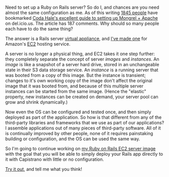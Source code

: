 Need to set up a Ruby on Rails server? So do I, and chances are you need
almost the same configuration as me. As of this writing [1845 people][10] have
bookmarked [Coda Hale's excellent guide to setting up Mongrel + Apache][11] on
del.icio.us. The article has 187 comments. Why should so many people each have
to do the same thing?

   [10]: http://del.icio.us/url/345610f9ab36d015c40134eb399230bc
   [11]: http://blog.codahale.com/2006/06/19/time-for-a-grown-up-server-rails-mongrel-apache-capistrano-and-you/

The answer is a Rails server [virtual appliance][12], and [I've made one][13]
for Amazon's [EC2][14] hosting service.

   [12]: http://en.wikipedia.org/wiki/Virtual_appliance
   [13]: http://pauldowman.com/projects/ruby-on-rails-ec2/
   [14]: http://www.amazon.com/b/ref=sc_fe_l_2/102-6342260-7987311?ie=UTF8&node=201590011&no=3435361

A server is no longer a physical thing, and EC2 takes it one step further:
they completely separate the concept of server _images_ and _instances_. An
_image_ is like a snapshot of a server hard drive, stored in an unchangeable
state in their S3 data storage service. An _instance_ is a running server that
was booted from a copy of this image. But the instance is transient; changes
to it's own working copy of the image don't affect the original image that it
was booted from, and because of this multiple server instances can be started
from the same image. (Hence the "elastic" property, new instances can be
created on demand, your server pool can grow and shrink dynamically.)

Now even the OS can be configured and tested once, and then simply deployed as
part of the application. So how is that different from any of the third-party
libraries and frameworks that we use as part of our applications? I assemble
applications out of many pieces of third-party software. All of it is
continually improved by other people, none of it requires painstaking building
or configuration, and the OS can be used the same way.

So I'm going to continue working on [my Ruby on Rails EC2 server image][15]
with the goal that you will be able to simply deploy your Rails app directly
to it with Capistrano with little or no configuration.

   [15]: http://pauldowman.com/projects/ruby-on-rails-ec2/

[Try it out][16], and tell me what you think!

   [16]: http://pauldowman.com/projects/ruby-on-rails-ec2/

